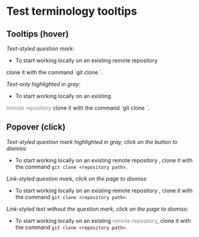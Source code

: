 # Test terminology tooltips

## Tooltips (hover)

_Text-styled question mark:_

- To start working locally on an existing remote repository
<span data-toggle="tooltip" data-html="true" title="<em>Remote repository</em> refers to the files in GitLab. The same files in your computer are called <em>local copy</em>.">
<span style="pointer-events: none; opacity: .5;" type="button" disabled><i class="fa fa-question-circle" aria-hidden="true"></i></span>
</span>
clone it with the command `git clone <repository path>`.

_Text-only highlighted in gray:_

- To start working locally on an existing
<span data-toggle="tooltip" data-html="true" title="<em>Remote repository</em> refers to the files in GitLab. The same files in your computer are called <em>local copy</em>.">
<span style="pointer-events: none; opacity: .5;" type="button" disabled> remote repository </span>
</span>
clone it with the command `git clone <repository path>`.

## Popover (click)

_Text-styled question mark highlighted in gray, click on the button to dismiss:_

- To start working locally on an existing remote repository <a style="color: gray;" type="button" data-container="body" data-toggle="popover" data-placement="top" data-html="true" data-content="Your files in GitLab. In your computer, they're called <em>local repository</em>."><i class="fa fa-question-circle" aria-hidden="true"></i></a>, clone it with the command `git clone <repository path>`.

_Link-styled question mark, click on the page to dismiss:_

- To start working locally on an existing remote repository <a tabindex="0" type="button" data-container="body" data-toggle="popover" data-placement="top" data-trigger="focus" data-html="true" data-content="Your files in GitLab. In your computer, they're called <em>local repository</em>."><i class="fa fa-question-circle" aria-hidden="true"></i></a>, clone it with the command `git clone <repository path>`.

_Link-styled text without the question mark, click on the page to dismiss:_

- To start working locally on an existing <a style="color: gray;" tabindex="0" type="button" data-container="body" data-toggle="popover" data-placement="top" data-trigger="focus" data-html="true" data-content="Your files in GitLab. In your computer, they're called <em>local repository</em>.">remote repository</a>, clone it with the command `git clone <repository path>`.

